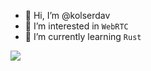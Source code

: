 - 👋 Hi, I’m @kolserdav
- 👀 I’m interested in `WebRTC`
- 🌱 I’m currently learning `Rust`



<img src="https://github-readme-stats.vercel.app/api/top-langs/?username=kolserdav&langs_count=8&layout=compact&theme=react&bg_color=1F222E&title_color=68C3D4&icon_color=F8D866&border_color=1F222&hide=PHP"/>
<!---
kolserdav/kolserdav is a ✨ special ✨ repository because its `README.md` (this file) appears on your GitHub profile.
You can click the Preview link to take a look at your changes.
--->
